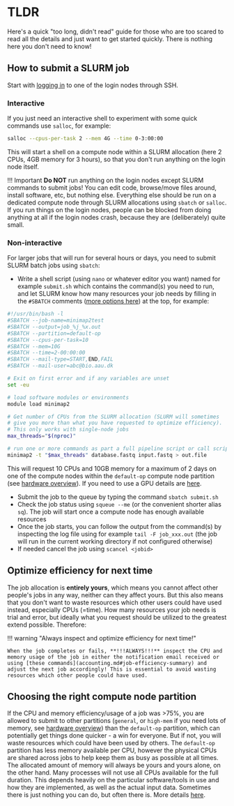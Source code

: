# TLDR
Here's a quick "too long, didn't read" guide for those who are too scared to read all the details and just want to get started quickly. There is nothing here you don't need to know!

## How to submit a SLURM job
Start with [logging in](../access/ssh.md) to one of the login nodes through SSH.

### Interactive
If you just need an interactive shell to experiment with some quick commands use `salloc`, for example:
```bash
salloc --cpus-per-task 2 --mem 4G --time 0-3:00:00
```

This will start a shell on a compute node within a SLURM allocation (here 2 CPUs, 4GB memory for 3 hours), so that you don't run anything on the login node itself.

!!! Important
    **Do NOT** run anything on the login nodes except SLURM commands to submit jobs! You can edit code, browse/move files around, install software, etc, but nothing else. Everything else should be run on a dedicated compute node through SLURM allocations using `sbatch` or `salloc`. If you run things on the login nodes, people can be blocked from doing anything at all if the login nodes crash, because they are (deliberately) quite small.

### Non-interactive
For larger jobs that will run for several hours or days, you need to submit SLURM batch jobs using `sbatch`:

 - Write a shell script (using `nano` or whatever editor you want) named for example `submit.sh` which contains the command(s) you need to run, and let SLURM know how many resources your job needs by filling in the `#SBATCH` comments ([more options here](jobsubmission.md#most-essential-options)) at the top, for example:

```bash
#!/usr/bin/bash -l
#SBATCH --job-name=minimap2test
#SBATCH --output=job_%j_%x.out
#SBATCH --partition=default-op
#SBATCH --cpus-per-task=10
#SBATCH --mem=10G
#SBATCH --time=2-00:00:00
#SBATCH --mail-type=START,END,FAIL
#SBATCH --mail-user=abc@bio.aau.dk

# Exit on first error and if any variables are unset
set -eu

# load software modules or environments
module load minimap2

# Get number of CPUs from the SLURM allocation (SLURM will sometimes 
# give you more than what you have requested to optimize efficiency).
# This only works with single-node jobs
max_threads="$(nproc)"

# run one or more commands as part a full pipeline script or call scripts from elsewhere
minimap2 -t "$max_threads" database.fastq input.fastq > out.file
```
This will request 10 CPUs and 10GB memory for a maximum of 2 days on one of the compute nodes within the `default-op` compute node partition (see [hardware overview](../index.md#slurm-partitions)). If you need to use a GPU details are [here](jobsubmission.md#requesting-one-or-more-gpus).

 - Submit the job to the queue by typing the command `sbatch submit.sh`
 - Check the job status using `squeue --me` (or the convenient shorter alias `sq`). The job will start once a compute node has enough available resources
 - Once the job starts, you can follow the output from the command(s) by inspecting the log file using for example `tail -F job_xxx.out` (the job will run in the current working directory if not configured otherwise)
 - If needed cancel the job using `scancel <jobid>`

## Optimize efficiency for next time
The job allocation is **entirely yours**, which means you cannot affect other people's jobs in any way, neither can they affect yours. But this also means that you don't want to waste resources which other users could have used instead, especially CPUs (=time). How many resources your job needs is trial and error, but ideally what you request should be utilized to the greatest extend possible. Therefore:

!!! warning "Always inspect and optimize efficiency for next time!"

    When the job completes or fails, **!!!ALWAYS!!!** inspect the CPU and memory usage of the job in either the notification email received or using [these commands](accounting.md#job-efficiency-summary) and adjust the next job accordingly! This is essential to avoid wasting resources which other people could have used.

## Choosing the right compute node partition
If the CPU and memory efficiency/usage of a job was >75%, you are allowed to submit to other partitions (`general`, or `high-mem` if you need lots of memory, see [hardware overview](partitions.md)) than the `default-op` partition, which can potentially get things done quicker - a win for everyone. But if not, you will waste resources which could have been used by others. The `default-op` partition has less memory available per CPU, however the physical CPUs are shared across jobs to help keep them as busy as possible at all times. The allocated amount of memory will always be yours and yours alone, on the other hand. Many processes will not use all CPUs available for the full duration. This depends heavily on the particular software/tools in use and how they are implemented, as well as the actual input data. Sometimes there is just nothing you can do, but often there is. More details [here](jobsubmission.md#how-many-resources-should-i-request-for-my-jobs). 
